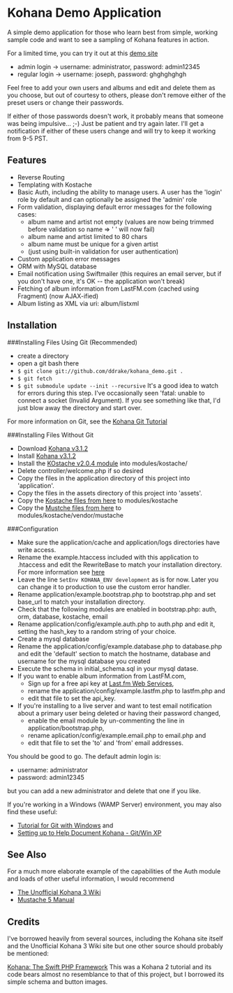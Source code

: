 Kohana Demo Application
=======================
A simple demo application for those who learn best from simple, working sample code and want to see a sampling of Kohana features in action.

For a limited time, you can try it out at this [demo site](http://optocare.angryhosting.com/)

- admin login -> username: administrator, password: admin12345
- regular login -> username: joseph, password: ghghghghgh

Feel free to add your own users and albums and edit and delete them as you choose, but out of courtesy to others, please don't remove either of the preset users or change their passwords.

If either of those passwords doesn't work, it probably means that someone was being impulsive... ;-)  Just be patient and try again later.  I'll get a notification if either of these users change and will try to keep it working from 9-5 PST.

Features
--------
- Reverse Routing
- Templating with Kostache
- Basic Auth, including the ability to manage users. A user has the 'login' role by default and can optionally be assigned the 'admin' role
- Form validation, displaying default error messages for the following cases:
  - album name and artist not empty (values are now being trimmed before validation so name => '  ' will now fail)
  - album name and artist limited to 80 chars
  - album name must be unique for a given artist
  - (just using built-in validation for user authentication)
- Custom application error messages
- ORM with MySQL database
- Email notification using Swiftmailer (this requires an email server, but if you don't have one, it's OK -- the application won't break)
- Fetching of album information from LastFM.com (cached using Fragment) (now AJAX-ified)
- Album listing as XML via uri: album/listxml

Installation
------------
###Installing Files Using Git (Recommended)
- create a directory
- open a git bash there
- `$ git clone git://github.com/ddrake/kohana_demo.git .`
- `$ git fetch`
- `$ git submodule update --init --recursive`  It's a good idea to watch for errors during this step. I've occasionally seen 'fatal: unable to connect a socket (Invalid Argument).  If you see something like that, I'd just blow away the directory and start over.

For more information on Git, see the [Kohana Git Tutorial](http://kohanaframework.org/3.0/guide/kohana/tutorials/git)

###Installing Files Without Git
- Download [Kohana v3.1.2](http://kohanaframework.org/download)
- Install [Kohana v3.1.2](http://kohanaframework.org/3.1/guide/kohana/install)
- Install the [KOstache v2.0.4 module](http://github.com/zombor/KOstache) into modules/kostache/
- Delete controller/welcome.php if so desired
- Copy the files in the application directory of this project into 'application'.
- Copy the files in the assets directory of this project into 'assets'.
- Copy the [Kostache files from here](http://github.com/zombor/KOstache) to modules/kostache
- Copy the [Mustche files from here](http://github.com/bobthecow/mustache.php) to modules/kostache/vendor/mustache

###Configuration
- Make sure the application/cache and application/logs directories have write access.
- Rename the example.htaccess included with this application to .htaccess and edit the RewriteBase to match your installation directory.  For more information see [here](http://kohanaframework.org/3.0/guide/kohana/tutorials/clean-urls)
- Leave the line `SetEnv KOHANA_ENV development` as is for now.  Later you can change it to production to use the custom error handler.
- Rename application/example.bootstrap.php to bootstrap.php and set base_url to match your installation directory.
- Check that the following modules are enabled in bootstrap.php: auth, orm, database, kostache, email
- Rename application/config/example.auth.php to auth.php and edit it, setting the hash_key to a random string of your choice.
- Create a mysql database
- Rename the application/config/example.database.php to database.php and edit the 'default' section to match the hostname, database and username for the mysql database you created
- Execute the schema in initial_schema.sql in your mysql datase.
- If you want to enable album information from LastFM.com,
  - Sign up for a free api key at [Last.fm Web Services](http://www.last.fm/api),
  - rename the application/config/example.lastfm.php to lastfm.php and
  - edit that file to set the api_key.
- If you're installing to a live server and want to test email notification about a primary user being deleted or having their password changed,
  - enable the email module by un-commenting the line in application/bootstrap.php,
  - rename aplication/config/example.email.php to email.php and
  - edit that file to set the 'to' and 'from' email addresses.

You should be good to go.  The default admin login is:

- username: administrator
- password: admin12345

but you can add a new administrator and delete that one if you like.

If you're working in a Windows (WAMP Server) environment, you may also find these useful:

- [Tutorial for Git with Windows](http://dowdrake.com/showthread.php?400-A-nice-tutorial-for-Git-with-Windows) and
- [Setting up to Help Document Kohana - Git/Win XP](http://dowdrake.com/showthread.php?401-Setting-up-to-help-document-Kohana-Git-Win-XP)

See Also
--------
For a much more elaborate example of the capabilities of the Auth module and loads of other useful information, I would recommend

- [The Unofficial Kohana 3 Wiki](http://kerkness.ca/wiki/doku.php)
- [Mustache 5 Manual](http://mustache.github.com/mustache.5.html)

Credits
-------
I've borrowed heavily from several sources, including the Kohana site itself and the Unofficial Kohana 3 Wiki site but one other source should probably be mentioned:

[Kohana: The Swift PHP Framework](http://net.tutsplus.com/tutorials/php/kohana-the-swift-php-framework/)
This was a Kohana 2 tutorial and its code bears almost no resemblance to that of this project, but I borrowed its simple schema and button images.
